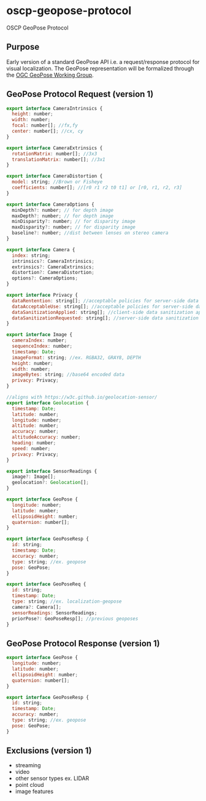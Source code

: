 # oscp-geopose-protocol
OSCP GeoPose Protocol

## Purpose

Early version of a standard GeoPose API i.e. a request/response protocol for visual localization. The GeoPose representation will be formalized through the [OGC GeoPose Working Group](https://www.ogc.org/projects/groups/geoposeswg).


## GeoPose Protocol Request (version 1)


```js
export interface CameraIntrinsics {
  height: number;
  width: number;
  focal: number[]; //fx,fy
  center: number[]; //cx, cy
}

export interface CameraExtrinsics {
  rotationMatrix: number[]; //3x3
  translationMatrix: number[]; //3x1
}

export interface CameraDistortion {
  model: string; //Brown or Fisheye
  coefficients: number[]; //[r0 r1 r2 t0 t1] or [r0, r1, r2, r3]
}

export interface CameraOptions {
  minDepth?: number; // for depth image
  maxDepth?: number; // for depth image
  minDisparity?: number; // for disparity image
  maxDisparity?: number; // for disparity image
  baseline?: number; //dist between lenses on stereo camera
}

export interface Camera {
  index: string;
  intrinsics?: CameraIntrinsics;
  extrinsics?: CameraExtrinsics;
  distortion?: CameraDistortion;
  options?: CameraOptions;
}

export interface Privacy {
  dataRentention: string[]; //acceptable policies for server-side data retention
  dataAcceptableUse: string[]; //acceptable policies for server-side data use
  dataSanitizationApplied: string[]; //client-side data sanitization applied
  dataSanitizationRequested: string[]; //server-side data sanitization requested
}

export interface Image {
  cameraIndex: number;
  sequenceIndex: number;
  timestamp: Date;
  imageFormat: string; //ex. RGBA32, GRAY8, DEPTH
  height: number;
  width: number;
  imageBytes: string; //base64 encoded data
  privacy: Privacy;
}

//aligns with https://w3c.github.io/geolocation-sensor/
export interface Geolocation {
  timestamp: Date;
  latitude: number;
  longitude: number;
  altitude: number;
  accuracy: number;
  altitudeAccuracy: number;
  heading: number;
  speed: number;
  privacy: Privacy;
}

export interface SensorReadings {
  image?: Image[];
  geolocation?: Geolocation[];
}

export interface GeoPose {
  longitude: number;
  latitude: number;
  ellipsoidHeight: number;
  quaternion: number[];
}

export interface GeoPoseResp {
  id: string;
  timestamp: Date;
  accuracy: number;  
  type: string; //ex. geopose
  pose: GeoPose; 
}

export interface GeoPoseReq {
  id: string;
  timestamp: Date;
  type: string; //ex. localization-geopose
  camera?: Camera[];
  sensorReadings: SensorReadings;
  priorPose?: GeoPoseResp[]; //previous geoposes
}
```

## GeoPose Protocol Response (version 1)


```js
export interface GeoPose {
  longitude: number;
  latitude: number;
  ellipsoidHeight: number;
  quaternion: number[];
}

export interface GeoPoseResp {
  id: string;
  timestamp: Date;
  accuracy: number;  
  type: string; //ex. geopose
  pose: GeoPose; 
}
```

## Exclusions (version 1)

- streaming
- video
- other sensor types ex. LIDAR
- point cloud
- image features

